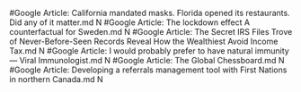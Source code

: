 #Google
Article: California mandated masks. Florida opened its restaurants. Did any of it matter.md N
#Google
Article: The lockdown effect A counterfactual for Sweden.md N
#Google
Article: The Secret IRS Files Trove of Never-Before-Seen Records Reveal How the Wealthiest Avoid Income Tax.md N
#Google
Article: I would probably prefer to have natural immunity — Viral Immunologist.md N
#Google
Article: The Global Chessboard.md N
#Google
Article: Developing a referrals management tool with First Nations in northern Canada.md N
